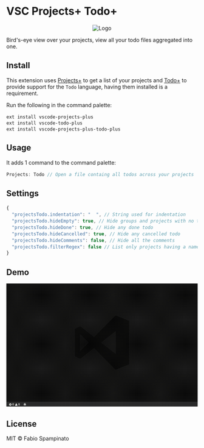 # VSC Projects+ Todo+

<p align="center">
	<img src="https://raw.githubusercontent.com/fabiospampinato/vscode-projects-plus-todo-plus/master/resources/logo-128x128.png" alt="Logo">
</p>

Bird's-eye view over your projects, view all your todo files aggregated into one.

## Install

This extension uses [Projects+](https://marketplace.visualstudio.com/items?itemName=fabiospampinato.vscode-projects-plus) to get a list of your projects and [Todo+](https://marketplace.visualstudio.com/items?itemName=fabiospampinato.vscode-todo-plus) to provide support for the `Todo` language, having them installed is a requirement.

Run the following in the command palette:

```shell
ext install vscode-projects-plus
ext install vscode-todo-plus
ext install vscode-projects-plus-todo-plus
```

## Usage

It adds 1 command to the command palette:

```js
Projects: Todo // Open a file containg all todos across your projects
```

## Settings

```js
{
  "projectsTodo.indentation": "  ", // String used for indentation
  "projectsTodo.hideEmpty": true, // Hide groups and projects with no todos
  "projectsTodo.hideDone": true, // Hide any done todo
  "projectsTodo.hideCancelled": true, // Hide any cancelled todo
  "projectsTodo.hideComments": false, // Hide all the comments
  "projectsTodo.filterRegex": false // List only projects having a name matching this regex
}
```

## Demo

![Demo](resources/demo.gif)

## License

MIT © Fabio Spampinato
